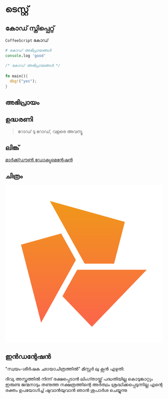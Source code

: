 [ആഗോള അഭിപ്രായങ്ങൾ അടയാളപ്പെടുത്തുക]:#

# ടെസ്റ്റ്

## കോഡ് സ്നിപ്പെറ്റ്

`CoffeeScript` കോഡ്

```coffee
# കോഡ് അഭിപ്രായങ്ങൾ
console.log 'good'


```

```rust
/* കോഡ് അഭിപ്രായങ്ങൾ */

fn main(){
  dbg!("yes");
}
```

## അഭിപ്രായം

<!-- HTML 注释 --> 

<!-- 多行注释 --> 

## ഉദ്ധരണി

> റോഡ് ടു റോഡ്, വളരെ അവന്യൂ

## ലിങ്ക്

[മാർക്ക്ഡൗൺ ഡോക്യുമെന്റേഷൻ](https://github.com/xxai-art/xxai-art-md)

## ചിത്രം

![xxAI.Art ബ്രാൻഡ് ഐഡന്റിറ്റി](https://raw.githubusercontent.com/xxai-art/web/main/file/svg/logo.svg)

## ഇൻഡന്റേഷൻ

"സ്വയം-ശീർഷക ഛായാചിത്രത്തിൽ" മിസ്റ്റർ ലു ക്സൻ എഴുതി:

  ദിവ്യ അസ്ത്രത്തിൽ നിന്ന് രക്ഷപ്പെടാൻ ലിംഗ്തായ്ക്ക് പദ്ധതിയില്ല
  കൊടുങ്കാറ്റും ഇരുണ്ട ജന്മനാടും
  തണുത്ത നക്ഷത്രത്തിന്റെ അർത്ഥം ശ്രദ്ധിക്കപ്പെടുന്നില്ല
  എന്റെ രക്തം ഉപയോഗിച്ച് ഷുവാൻയുവാൻ ഞാൻ ശുപാർശ ചെയ്യുന്നു
